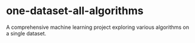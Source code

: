 # one-dataset-all-algorithms
A comprehensive machine learning project exploring various algorithms on a single dataset.
